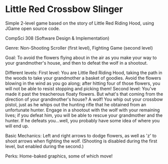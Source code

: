 Little Red Crossbow Slinger
=========

Simple 2-level game based on the story of Little Red Riding Hood, using JGame open source code.

CompSci 308 (Software Design & Implementation)



Genre: Non-Shooting Scroller (first level), Fighting Game (second level)

Goal: To avoid the flowers flying about in the air as you make your way to your grandmother's house, and then to defeat the wolf in a shootout.

Different levels: First level: You are Little Red Riding Hood, taking the path in the woods to take your grandmother a basket of goodies. Avoid the flowers blowing in the wind as you go along; after hitting four of those flowers, you will not be able to resist stopping and picking them!
Second level: You've made it past the treacherous floaty flowers. But what's that coming from the direction of your grandmother's house? A wolf! You whip out your crossbow pistol, just as he whips out the hunting rifle that he obtained from an unfortunate hunter. Engage in a shootout with the wolf with your remaining lives; if you defeat him, you will be able to rescue your grandmother and the hunter. If he defeats you...well, you probably have some idea of where you will end up.

Basic Mechanics: Left and right arrows to dodge flowers, as well as 'z' to shoot arrows when fighting the wolf. (Shooting is disabled during the first level, but enabled during the second.)

Perks: Home-baked graphics, some of which move!
